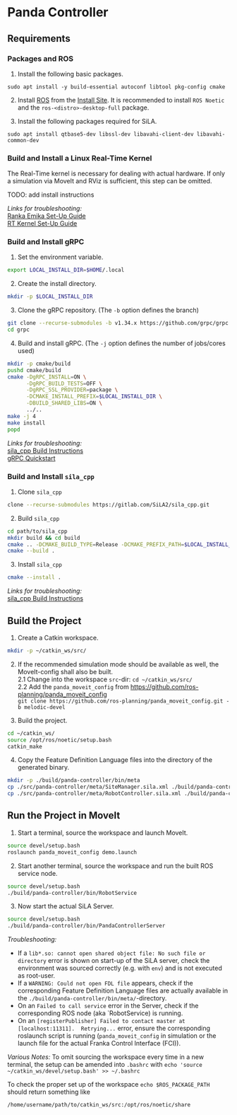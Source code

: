 # Panda Controller

## Requirements

### Packages and ROS

1. Install the following basic packages.
```
sudo apt install -y build-essential autoconf libtool pkg-config cmake
```

2. Install [ROS](http://wiki.ros.org/) from the [Install Site](http://wiki.ros.org/ROS/Installation).
It is recommended to install `ROS Noetic` and the `ros-<distro>-desktop-full` package.

3. Install the following packages required for SiLA.
```
sudo apt install qtbase5-dev libssl-dev libavahi-client-dev libavahi-common-dev
```


### Build and Install a Linux Real-Time Kernel

The Real-Time kernel is necessary for dealing with actual hardware. If only a simulation via MoveIt 
and RViz is sufficient, this step can be omitted.

TODO: add install instructions

_Links for troubleshooting:_  
[Ranka Emika Set-Up Guide](https://frankaemika.github.io/docs/installation_linux.html#setting-up-the-real-time-kernel)  
[RT Kernel Set-Up Guide](https://medium.com/@patdhlk/realtime-linux-e97628b51d5d)


### Build and Install gRPC

1. Set the environment variable.
```bash
export LOCAL_INSTALL_DIR=$HOME/.local
```

2. Create the install directory.
```bash
mkdir -p $LOCAL_INSTALL_DIR
```

3. Clone the gRPC repository. (The `-b` option defines the branch)
```bash
git clone --recurse-submodules -b v1.34.x https://github.com/grpc/grpc
cd grpc
```

4. Build and install gRPC. (The `-j` option defines the number of jobs/cores used)
```bash
mkdir -p cmake/build
pushd cmake/build
cmake -DgRPC_INSTALL=ON \
      -DgRPC_BUILD_TESTS=OFF \
      -DgRPC_SSL_PROVIDER=package \
      -DCMAKE_INSTALL_PREFIX=$LOCAL_INSTALL_DIR \
      -DBUILD_SHARED_LIBS=ON \
      ../..
make -j 4
make install
popd
```

_Links for troubleshooting:_  
[sila_cpp Build Instructions](https://gitlab.com/SiLA2/sila_cpp/-/blob/master/BUILDING.md#grpc)  
[gRPC Quickstart](https://grpc.io/docs/languages/cpp/quickstart/)


### Build and Install `sila_cpp`

1. Clone `sila_cpp`
```bash
clone --recurse-submodules https://gitlab.com/SiLA2/sila_cpp.git
```

2. Build `sila_cpp`
```bash
cd path/to/sila_cpp
mkdir build && cd build
cmake .. -DCMAKE_BUILD_TYPE=Release -DCMAKE_PREFIX_PATH=$LOCAL_INSTALL_DIR
cmake --build .
```

3. Install `sila_cpp`
```bash
cmake --install .
```

_Links for troubleshooting:_  
[sila_cpp Build Instructions](https://gitlab.com/SiLA2/sila_cpp/-/blob/master/BUILDING.md)


## Build the Project

1. Create a Catkin workspace.
```bash
mkdir -p ~/catkin_ws/src/
```

2. If the recommended simulation mode should be available as well, the MoveIt-config shall also be built.  
    2.1 Change into the workspace `src`-dir: `cd ~/catkin_ws/src/`  
    2.2 Add the `panda_moveit_config` from https://github.com/ros-planning/panda_moveit_config  
        `git clone https://github.com/ros-planning/panda_moveit_config.git -b melodic-devel`

3. Build the project.
```bash
cd ~/catkin_ws/
source /opt/ros/noetic/setup.bash
catkin_make
```

4. Copy the Feature Definition Language files into the directory of the generated binary.
```bash
mkdir -p ./build/panda-controller/bin/meta
cp ./src/panda-controller/meta/SiteManager.sila.xml ./build/panda-controller/bin/meta/SiteManager.sila.xml
cp ./src/panda-controller/meta/RobotController.sila.xml ./build/panda-controller/bin/meta/RobotController.sila.xml
```

## Run the Project in MoveIt

1. Start a terminal, source the workspace and launch MoveIt.
```bash
source devel/setup.bash
roslaunch panda_moveit_config demo.launch
```

2. Start another terminal, source the workspace and run the built ROS service node.
```bash
source devel/setup.bash
./build/panda-controller/bin/RobotService
```

3. Now start the actual SiLA Server.
```bash
source devel/setup.bash
./build/panda-controller/bin/PandaControllerServer
```

_Troubleshooting:_
* If a `lib*.so: cannot open shared object file: No such file or directory` error is shown on 
start-up of the SiLA server, check the environment was sourced correctly (e.g. with `env`) and is 
not executed as root-user.
* If a `WARNING: Could not open FDL file` appears, check if the corresponding Feature Definition 
Language files are actually available in the `./build/panda-controller/bin/meta/`-directory.
* On an `Failed to call service` error in the Server, check if the corresponding ROS node (aka 
`RobotService) is running.
* On an `[registerPublisher] Failed to contact master at [localhost:11311].  Retrying...` error, 
ensure the corresponding roslaunch script is running (`panda_moveit_config` in simulation or the 
launch file for the actual Franka Control Interface (FCI)).

_Various Notes:_
To omit sourcing the workspace every time in a new terminal, the setup can be amended into 
`.bashrc` with `echo 'source ~/catkin_ws/devel/setup.bash' >> ~/.bashrc`

To check the proper set up of the workspace `echo $ROS_PACKAGE_PATH` should return something like
```
/home/username/path/to/catkin_ws/src:/opt/ros/noetic/share
```
